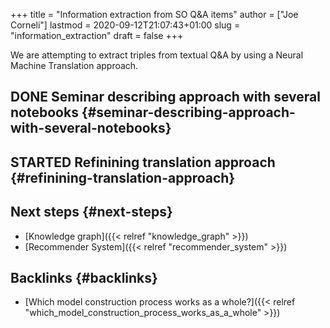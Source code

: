 +++
title = "Information extraction from SO Q&A items"
author = ["Joe Corneli"]
lastmod = 2020-09-12T21:07:43+01:00
slug = "information_extraction"
draft = false
+++

We are attempting to extract triples from textual Q&A by using a
Neural Machine Translation approach.


## <span class="org-todo done DONE">DONE</span> Seminar describing approach with several notebooks {#seminar-describing-approach-with-several-notebooks}


## <span class="org-todo todo STARTED">STARTED</span> Refinining translation approach {#refinining-translation-approach}


## Next steps {#next-steps}

-   [Knowledge graph]({{< relref "knowledge_graph" >}})
-   [Recommender System]({{< relref "recommender_system" >}})


## Backlinks {#backlinks}

-   [Which model construction process works as a whole?]({{< relref "which_model_construction_process_works_as_a_whole" >}})
